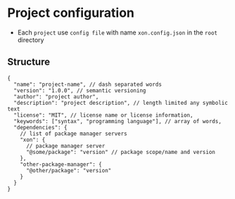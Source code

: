# Project configuration

- Each `project` use `config file` with name `xon.config.json` in the `root` directory

## Structure

```jsonc
{
  "name": "project-name", // dash separated words
  "version": "1.0.0", // semantic versioning
  "author": "project author",
  "description": "project description", // length limited any symbolic text
  "license": "MIT", // license name or license information,
  "keywords": ["syntax", "programming language"], // array of words,
  "dependencies": {
    // list of package manager servers
    "xon": {
      // package manager server
      "@some/package": "version" // package scope/name and version
    },
    "other-package-manager": {
      "@other/package": "version"
    }
  }
}
```
